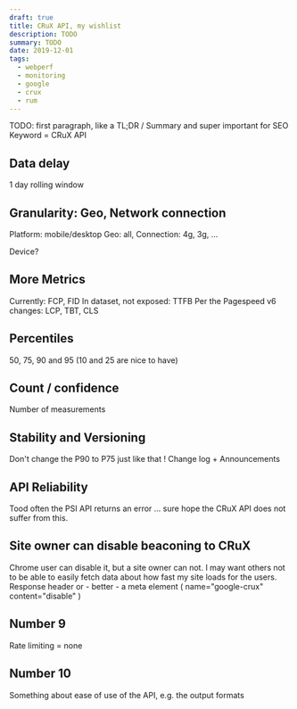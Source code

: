 ```yaml
---
draft: true
title: CRuX API, my wishlist
description: TODO
summary: TODO
date: 2019-12-01
tags:
  - webperf
  - monitoring
  - google
  - crux
  - rum
---
```


TODO: first paragraph, like a TL;DR / Summary and super important for SEO
Keyword = CRuX API


## Data delay

1 day rolling window


## Granularity: Geo, Network connection


Platform: mobile/desktop
Geo: all, <XX>
Connection: 4g, 3g, ...

Device?


## More Metrics

Currently: FCP, FID
In dataset, not exposed: TTFB
Per the Pagespeed v6 changes: LCP, TBT, CLS


## Percentiles
50, 75, 90 and 95 (10 and 25 are nice to have)


## Count / confidence

Number of measurements


## Stability and Versioning

Don't change the P90 to P75 just like that !
Change log + Announcements


## API Reliability
Tood often the PSI API returns an error ... sure hope the CRuX API does not suffer from this.


## Site owner can disable beaconing to CRuX

Chrome user can disable it, but a site owner can not.
I may want others not to be able to easily fetch data about how fast my site loads for the users.
Response header or - better - a meta element ( name="google-crux" content="disable" )

## Number 9

Rate limiting = none


## Number 10

Something about ease of use of the API, e.g. the output formats


